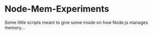 # Node-Mem-Experiments
Some little scripts meant to give some inside on how Node.js manages memory...
